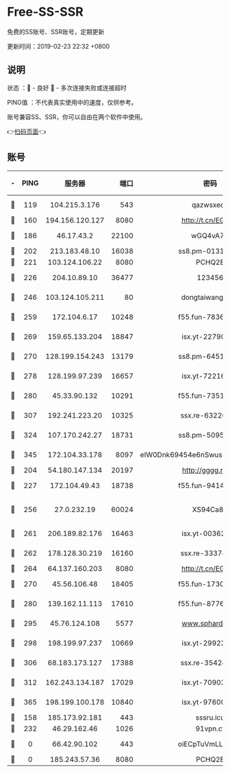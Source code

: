# Free-SS-SSR

免费的SS账号、SSR账号，定期更新

更新时间：2019-02-23 22:32 +0800

## 说明

状态     ：🙂 - 良好 🙁 - 多次连接失败或连接超时

PING值   ：不代表真实使用中的速度，仅供参考。

账号兼容SS、SSR，你可以自由在两个软件中使用。

👉[扫码页面](https://liesauer.github.io/free-ss-ssr.github.io/)👈

## 账号

|-|PING|服务器|端口|密码|加密方式|区域|
|:----:|:----:|:-----:|-----:|:----:|:----:|:----:|
|🙂|119|104.215.3.176|543|qazwsxedc|aes-256-gcm|JP|
|🙂|160|194.156.120.127|8080|http://t.cn/EGJIyrl|rc4-md5|RU|
|🙂|186|46.17.43.2|22100|wGQ4vA7D|aes-256-gcm|RU|
|🙂|202|213.183.48.10|16038|ss8.pm-01318678|rc4-md5|RU|
|🙂|221|103.124.106.22|8080|PCHQ2E|rc4-md5|US|
|🙂|226|204.10.89.10|36477|123456|aes-256-cfb|US|
|🙂|246|103.124.105.211|80|dongtaiwang.com|aes-256-cfb|US|
|🙂|259|172.104.6.17|10248|f55.fun-78360191|aes-256-cfb|US|
|🙂|269|159.65.133.204|18847|isx.yt-22790068|aes-256-cfb|SG|
|🙂|270|128.199.154.243|13179|ss8.pm-64511599|aes-256-cfb|SG|
|🙂|278|128.199.97.239|16657|isx.yt-72216653|aes-256-cfb|SG|
|🙂|280|45.33.90.132|10291|f55.fun-73512768|aes-256-cfb|US|
|🙂|307|192.241.223.20|10325|ssx.re-63226148|aes-256-cfb|US|
|🙂|324|107.170.242.27|18731|ss8.pm-50950263|aes-256-cfb|US|
|🙂|345|172.104.33.178|8097|eIW0Dnk69454e6nSwuspv9DmS201tQ0D|aes-256-cfb|SG|
|🙂|204|54.180.147.134|20197|http://gggg.rocks|chacha20|KR|
|🙂|227|172.104.49.43|18738|f55.fun-94147766|aes-256-cfb|SG|
|🙂|256|27.0.232.19|60024|XS94Ca8K|xchacha20-ietf-poly1305|HK|
|🙂|261|206.189.82.176|16463|isx.yt-00362323|aes-256-cfb|SG|
|🙂|262|178.128.30.219|16160|ssx.re-33374521|aes-256-cfb|SG|
|🙂|264|64.137.160.203|8080|http://t.cn/EGJIyrl|rc4-md5|CA|
|🙂|270|45.56.106.48|18405|f55.fun-17301402|aes-256-cfb|US|
|🙂|280|139.162.11.113|17610|f55.fun-87762700|aes-256-cfb|SG|
|🙂|295|45.76.124.108|5577|www.sphard.com|aes-256-cfb|AU|
|🙂|298|198.199.97.237|10669|isx.yt-29923675|aes-256-cfb|US|
|🙂|306|68.183.173.127|17388|ssx.re-35424497|aes-256-cfb|US|
|🙂|312|162.243.134.187|17029|isx.yt-70903569|aes-256-cfb|US|
|🙂|365|198.199.100.178|10840|isx.yt-97600185|aes-256-cfb|US|
|🙁|158|185.173.92.181|443|sssru.icu|rc4-md5|RU|
|🙁|232|46.29.162.46|1026|91vpn.cf|rc4-md5|RU|
|🙁|0|66.42.90.102|443|oiECpTuVmLLxk4Ts|aes-256-cfb|US|
|🙁|0|185.243.57.36|8080|PCHQ2E|rc4-md5|US|
